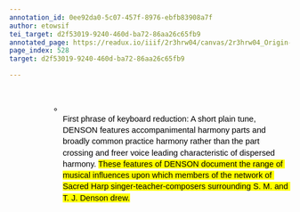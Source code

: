 ```yaml
---
annotation_id: 0ee92da0-5c07-457f-8976-ebfb83908a7f
author: etowsif
tei_target: d2f53019-9240-460d-ba72-86aa26c65fb9
annotated_page: https://readux.io/iiif/2r3hrw04/canvas/2r3hrw04_Origin-1911-a-0529.tif
page_index: 528
target: d2f53019-9240-460d-ba72-86aa26c65fb9

---
```

<p>&nbsp;</p>
<ul style="margin-top: 0; margin-bottom: 0; padding-inline-start: 48px;">
<li dir="ltr" style="list-style-type: circle; font-size: 11pt; font-family: Arial; color: #000000; background-color: transparent; font-weight: 400; font-style: normal; font-variant: normal; text-decoration: none; vertical-align: baseline; white-space: pre; margin-left: 36pt;" aria-level="2">
<p dir="ltr" style="line-height: 1.38; margin-top: 0pt; margin-bottom: 0pt;" role="presentation"><span style="font-size: 11pt; font-family: Arial; color: #000000; background-color: transparent; font-weight: 400; font-style: normal; font-variant: normal; text-decoration: none; vertical-align: baseline; white-space: pre-wrap;">First phrase of keyboard reduction: A short plain tune, DENSON features accompanimental harmony parts and broadly common practice harmony rather than the part crossing and freer voice leading characteristic of dispersed harmony. </span><span style="font-size: 11pt; font-family: Arial; color: #000000; background-color: #ffff00; font-weight: 400; font-style: normal; font-variant: normal; text-decoration: none; vertical-align: baseline; white-space: pre-wrap;">These features of DENSON document the range of musical influences upon which members of the network of Sacred Harp singer-teacher-composers surrounding S. M. and T. J. Denson drew.</span></p>
</li>
</ul>